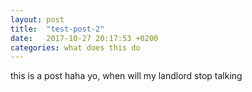 ```yaml
---
layout: post
title:  "test-post-2"
date:   2017-10-27 20:17:53 +0200
categories: what does this do
---
```


this is a post haha yo, when will my landlord stop talking
